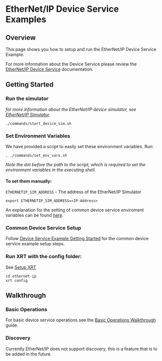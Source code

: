 # EtherNet/IP Device Service Examples

## Overview
This page shows you how to setup and run the EtherNet/IP Device Service Example.

For more information about the Device Service please review the [EtherNet/IP Device Service](https://www.link.to.ethernetip.docs) documentation.

## Getting Started

### Run the simulator

*for more information about the EtherNet/IP device simulator, see [EtherNet/IP Simulator](https://www.link.to.sim).*

```
./commands/start_device_sim.sh
```

### Set Environment Variables

We have provided a script to easily set these environment variables. Run:

```
. ./commands/set_env_vars.sh
```
*Note the dot before the path to the script, which is required to set the environment variables in the executing shell.*

#### To set them manually:

`ETHERNETIP_SIM_ADDRESS` - The address of the EtherNet/IP Simulator
 ```
 export ETHERNETIP_SIM_ADDRESS=<IP-Address>
 ```

 An explanation for the setting of common device service enviroment variables can be found [here](../interactive-walkthrough/ds-getting-started-common.md/#Device-service-configuration-setup).

### Common Device Service Setup
Follow [Device Service Example Getting Started](../interactive-walkthrough/ds-getting-started-common.md) for the common device service example setup steps.

### Run XRT with the config folder:

See [Setup XRT](../interactive-walkthrough/setup-xrt.md)

```
cd ethernet-ip
xrt config
```

## Walkthrough

### Basic Operations
For basic device service operations see the [Basic Operations Walkthrough](../interactive-walkthrough/basic-operations.md) guide.


### Discovery
Currently EtherNet/IP does not support discovery, this is a feature that is to be added in the future.